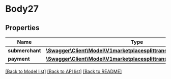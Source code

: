 # Body27

## Properties
Name | Type | Description | Notes
------------ | ------------- | ------------- | -------------
**submerchant** | [**\Swagger\Client\Model\V1marketplacesplittransferreversalSubmerchant**](V1marketplacesplittransferreversalSubmerchant.md) |  | 
**payment** | [**\Swagger\Client\Model\V1marketplacesplittransferreversalPayment**](V1marketplacesplittransferreversalPayment.md) |  | 

[[Back to Model list]](../../README.md#documentation-for-models) [[Back to API list]](../../README.md#documentation-for-api-endpoints) [[Back to README]](../../README.md)

